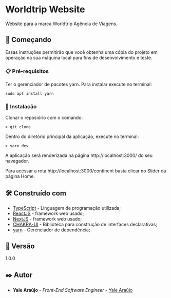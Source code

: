 # Worldtrip Website

Website para a marca Worldtrip Agência de Viagens.

## 🚀 Começando

Essas instruções permitirão que você obtenha uma cópia do projeto em operação na sua máquina local para fins de desenvolvimento e teste.

### 📋 Pré-requisitos

Ter o gerenciador de pacotes yarn. Para instalar execute no terminal:

```
sudo apt install yarn
```

### 🔧 Instalação

Clonar o reposiório com o comando:

```
> git clone
```

Dentro do diretório principal da aplicação, execute no terminal:

```
> yarn dev
```

A aplicação será renderizada na página http://localhost:3000/ do seu navegador.

Para acessar a rota http://localhost:3000/continent basta clicar no Slider da página Home. 

## 🛠️ Construído com

* [TypeScript](https://www.typescriptlang.org/) - Linguagem de programação utilizada;
* [ReactJS](https://pt-br.reactjs.org/) - framework web usado;
* [NextJS](https://nextjs.org//) - framework web usado;
* [CHAKRA-UI](https://chakra-ui.com/) - Biblioteca para construção de interfaces declarativas;
* [yarn](https://yarnpkg.com/) - Gerenciador de dependência;

## 📌 Versão

1.0.0

## ✒️ Autor

* **Yale Araújo** - *Front-End Software Engineer* - [Yale Araújo](https://github.com/yale1995)

